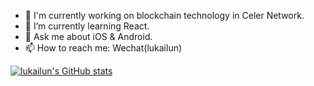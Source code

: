 - 🔭 I'm currently working on blockchain technology in Celer Network.
- 🌱 I’m currently learning React.
- 💬 Ask me about iOS & Android.
- 📫 How to reach me: Wechat(lukailun)

[![lukailun's GitHub stats](https://github-readme-stats.vercel.app/api?username=lukailun&theme=vue-dark)](https://github.com/anuraghazra/github-readme-stats)
